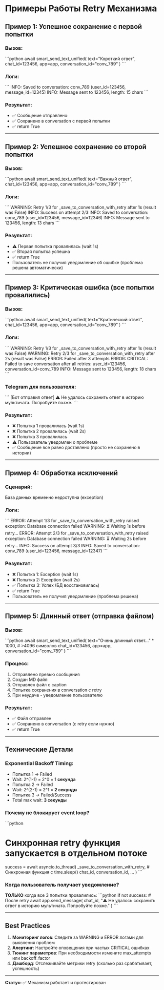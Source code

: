 # Примеры Работы Retry Механизма

## Пример 1: Успешное сохранение с первой попытки

### Вызов:
\`\`\`python
await smart_send_text_unified(
    text="Короткий ответ",
    chat_id=123456,
    app=app,
    conversation_id="conv_789"
)
\`\`\`

### Логи:
\`\`\`
INFO: Saved to conversation: conv_789 (user_id=123456, message_id=12345)
INFO: Message sent to 123456, length: 15 chars
\`\`\`

### Результат:
- ✅ Сообщение отправлено
- ✅ Сохранено в conversation с первой попытки
- ✅ return True

---

## Пример 2: Успешное сохранение со второй попытки

### Вызов:
\`\`\`python
await smart_send_text_unified(
    text="Важный ответ",
    chat_id=123456,
    app=app,
    conversation_id="conv_789"
)
\`\`\`

### Логи:
\`\`\`
WARNING: Retry 1/3 for _save_to_conversation_with_retry after 1s (result was False)
INFO: Success on attempt 2/3
INFO: Saved to conversation: conv_789 (user_id=123456, message_id=12346)
INFO: Message sent to 123456, length: 13 chars
\`\`\`

### Результат:
- ⚠️ Первая попытка провалилась (wait 1s)
- ✅ Вторая попытка успешна
- ✅ return True
- Пользователь не получил уведомление об ошибке (проблема решена автоматически)

---

## Пример 3: Критическая ошибка (все попытки провалились)

### Вызов:
\`\`\`python
await smart_send_text_unified(
    text="Критический ответ",
    chat_id=123456,
    app=app,
    conversation_id="conv_789"
)
\`\`\`

### Логи:
\`\`\`
WARNING: Retry 1/3 for _save_to_conversation_with_retry after 1s (result was False)
WARNING: Retry 2/3 for _save_to_conversation_with_retry after 2s (result was False)
ERROR: Failed after 3 attempts
ERROR: CRITICAL: Failed to save conversation after all retries: user_id=123456, conversation_id=conv_789
INFO: Message sent to 123456, length: 18 chars
\`\`\`

### Telegram для пользователя:
\`\`\`
[Бот отправил ответ]
⚠️ Не удалось сохранить ответ в историю мультичата. Попробуйте позже.
\`\`\`

### Результат:
- ❌ Попытка 1 провалилась (wait 1s)
- ❌ Попытка 2 провалилась (wait 2s)
- ❌ Попытка 3 провалилась
- ⚠️ Пользователь уведомлен о проблеме
- ✅ Сообщение все равно доставлено (просто не сохранено в истории)

---

## Пример 4: Обработка исключений

### Сценарий:
База данных временно недоступна (exception)

### Логи:
\`\`\`
ERROR: Attempt 1/3 for _save_to_conversation_with_retry raised exception: Database connection failed
WARNING: ⏳ Waiting 1s before retry...
ERROR: Attempt 2/3 for _save_to_conversation_with_retry raised exception: Database connection failed
WARNING: ⏳ Waiting 2s before retry...
INFO: Success on attempt 3/3
INFO: Saved to conversation: conv_789 (user_id=123456, message_id=12347)
\`\`\`

### Результат:
- ❌ Попытка 1: Exception (wait 1s)
- ❌ Попытка 2: Exception (wait 2s)
- ✅ Попытка 3: Успех (БД восстановилась)
- ✅ return True
- Пользователь не получил уведомление (проблема решена)

---

## Пример 5: Длинный ответ (отправка файлом)

### Вызов:
\`\`\`python
await smart_send_text_unified(
    text="Очень длинный ответ..." * 1000,  # >4096 символов
    chat_id=123456,
    app=app,
    conversation_id="conv_789"
)
\`\`\`

### Процесс:
1. Отправлено превью сообщения
2. Создан MD файл
3. Отправлен файл с caption
4. Попытка сохранения в conversation с retry
5. При неудаче - уведомление пользователю

### Результат:
- ✅ Файл отправлен
- ✅ Сохранено в conversation (с retry если нужно)
- ✅ return True

---

## Технические Детали

### Exponential Backoff Timing:
- Попытка 1 → Failed
- Wait: 2^(1-1) = 2^0 = **1 секунда**
- Попытка 2 → Failed
- Wait: 2^(2-1) = 2^1 = **2 секунды**
- Попытка 3 → Failed/Success
- Total max wait: **3 секунды**

### Почему не блокирует event loop?
\`\`\`python
# Синхронная retry функция запускается в отдельном потоке
success = await asyncio.to_thread(
    _save_to_conversation_with_retry,  # Синхронная функция с time.sleep()
    chat_id, conversation_id, ...
)
\`\`\`

### Когда пользователь получает уведомление?
**ТОЛЬКО** когда все 3 попытки провалились:
\`\`\`python
if not success:  # После retry
    await app.send_message(
        chat_id,
        "⚠️ Не удалось сохранить ответ в историю мультичата. Попробуйте позже."
    )
\`\`\`

---

## Best Practices

1. **Мониторинг логов**: Следите за WARNING и ERROR логами для выявления проблем
2. **Алертинг**: Настройте оповещения при частых CRITICAL ошибках
3. **Тюнинг параметров**: При необходимости измените max_attempts или backoff_factor
4. **Дашборд**: Отслеживайте метрики retry (сколько раз срабатывает, успешность)

---

**Статус:** ✅ Механизм работает и протестирован
